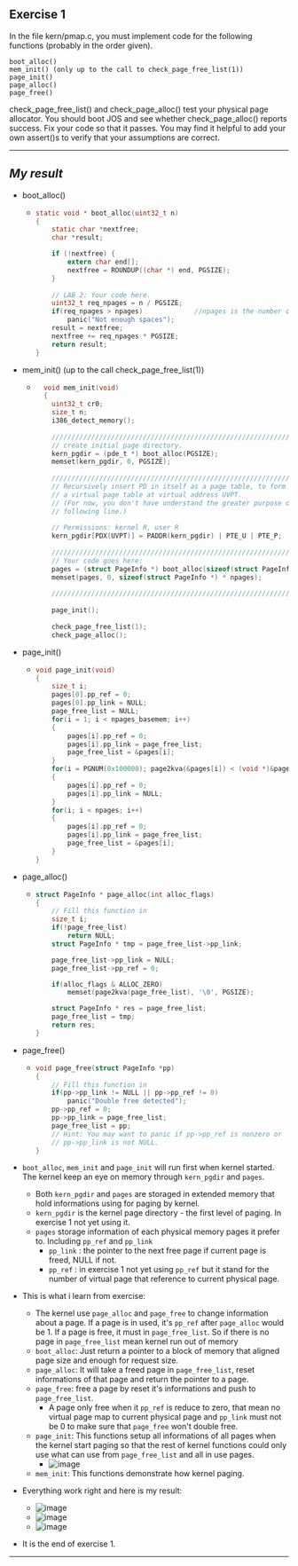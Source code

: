 **Exercise 1**
---

In the file kern/pmap.c, you must implement code for the following functions (probably in the order given).
```
boot_alloc()
mem_init() (only up to the call to check_page_free_list(1))
page_init()
page_alloc()
page_free()
```
check_page_free_list() and check_page_alloc() test your physical page allocator. You should boot JOS and see whether check_page_alloc() reports success. Fix your code so that it passes. You may find it helpful to add your own assert()s to verify that your assumptions are correct.

---

***My result***
---

- boot_alloc()
  - ```c
    static void * boot_alloc(uint32_t n)
    {
    	static char *nextfree;
    	char *result;
  
    	if (!nextfree) {
    		extern char end[];
    		nextfree = ROUNDUP((char *) end, PGSIZE);
    	}
    	
    	// LAB 2: Your code here.
    	uint32_t req_npages = n / PGSIZE;
    	if(req_npages > npages)				//npages is the number of available memory page
    		panic("Not enough spaces");
    	result = nextfree;
    	nextfree += req_npages * PGSIZE;
    	return result;
    }
    ```
    
- mem_init() (up to the call check_page_free_list(1))
  - ```c
      void mem_init(void)
      {
      	uint32_t cr0;
      	size_t n;
      	i386_detect_memory();
      
      	//////////////////////////////////////////////////////////////////////
      	// create initial page directory.
      	kern_pgdir = (pde_t *) boot_alloc(PGSIZE);
      	memset(kern_pgdir, 0, PGSIZE);
      
      	//////////////////////////////////////////////////////////////////////
      	// Recursively insert PD in itself as a page table, to form
      	// a virtual page table at virtual address UVPT.
      	// (For now, you don't have understand the greater purpose of the
      	// following line.)
      
      	// Permissions: kernel R, user R
      	kern_pgdir[PDX(UVPT)] = PADDR(kern_pgdir) | PTE_U | PTE_P;
      
      	//////////////////////////////////////////////////////////////////////
      	// Your code goes here:
      	pages = (struct PageInfo *) boot_alloc(sizeof(struct PageInfo *) * npages);
      	memset(pages, 0, sizeof(struct PageInfo *) * npages);
      
      	//////////////////////////////////////////////////////////////////////
      
      	page_init();
      
      	check_page_free_list(1);
      	check_page_alloc();
     ```
    
- page_init()
  - ```c
    void page_init(void)
    {
    	size_t i;
    	pages[0].pp_ref = 0;
    	pages[0].pp_link = NULL;
    	page_free_list = NULL;
    	for(i = 1; i < npages_basemem; i++)
    	{
    		pages[i].pp_ref = 0;
    		pages[i].pp_link = page_free_list;
    		page_free_list = &pages[i];
    	}
    	for(i = PGNUM(0x100000); page2kva(&pages[i]) < (void *)&pages[npages]; i++)
    	{
    		pages[i].pp_ref = 0;
    		pages[i].pp_link = NULL;
    	}
    	for(i; i < npages; i++)
    	{
    		pages[i].pp_ref = 0;
    		pages[i].pp_link = page_free_list;
    		page_free_list = &pages[i];
    	}
    }
    ```

- page_alloc()
  - ```c
    struct PageInfo * page_alloc(int alloc_flags)
    {
    	// Fill this function in
    	size_t i;
    	if(!page_free_list)
    		return NULL;
    	struct PageInfo * tmp = page_free_list->pp_link;
    
    	page_free_list->pp_link = NULL;
    	page_free_list->pp_ref = 0;
    
    	if(alloc_flags & ALLOC_ZERO)
    		memset(page2kva(page_free_list), '\0', PGSIZE);
    
    	struct PageInfo * res = page_free_list;
    	page_free_list = tmp;
    	return res;
    }
    ```
- page_free()
  - ```c
    void page_free(struct PageInfo *pp)
    {
    	// Fill this function in
    	if(pp->pp_link != NULL || pp->pp_ref != 0)
    		panic("Double free detected");
    	pp->pp_ref = 0;
    	pp->pp_link = page_free_list;
    	page_free_list = pp;
    	// Hint: You may want to panic if pp->pp_ref is nonzero or
    	// pp->pp_link is not NULL.
    }
    ```
    
- `boot_alloc`, `mem_init` and `page_init` will run first when kernel started. The kernel keep an eye on memory through `kern_pgdir` and `pages`.
  - Both `kern_pgdir` and `pages` are storaged in extended memory that hold informations using for paging by kernel.
  - `kern_pgdir` is the kernel page directory - the first level of paging. In exercise 1 not yet using it.
  - `pages` storage information of each physical memory pages it prefer to. Including `pp_ref` and `pp_link`
    - `pp_link` : the pointer to the next free page if current page is freed, NULL if not.
    - `pp_ref` : in exercise 1 not yet using `pp_ref` but it stand for the number of virtual page that reference to current physical page.
      
- This is what i learn from exercise:
  - The kernel use `page_alloc` and `page_free` to change information about a page. If a page is in used, it's `pp_ref` after `page_alloc` would be 1. If a page is free, it must in `page_free_list`. So if there is no page in `page_free_list` mean kernel run out of memory
  - `boot_alloc`: Just return a pointer to a block of memory that aligned page size and enough for request size. 
  - `page_alloc`: It will take a freed page in `page_free_list`, reset informations of that page and return the pointer to a page.
  - `page_free`: free a page by reset it's informations and push to `page_free_list`.
    - A page only free when it `pp_ref` is reduce to zero, that mean no virtual page map to current physical page and `pp_link` must not be 0 to make sure that `page_free` won't double free.
  - `page_init`: This functions setup all informations of all pages when the kernel start paging so that the rest of kernel functions could only use what can use from `page_free_list` and all in use pages.
    - ![image](https://github.com/vilesport/General-Xv6/assets/89498002/27c120d1-e6ef-425b-8a6a-4dd486f8d46c)
  - `mem_init`: This functions demonstrate how kernel paging.
- Everything work right and here is my result:
  - ![image](https://github.com/vilesport/General-Xv6/assets/89498002/ee1c14c9-c166-49cc-9d32-f5c073c12b5c)
  - ![image](https://github.com/vilesport/General-Xv6/assets/89498002/2b429aca-9b1b-40b3-a03a-77d1bebb95fd)
  - ![image](https://github.com/vilesport/General-Xv6/assets/89498002/d2b6f320-1828-4068-8ed4-f4c1841e6be9)
- It is the end of exercise 1.

---
